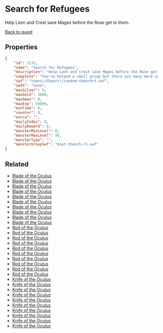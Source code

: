 # Search for Refugees

Help Leon and Crest save Mages before the Rose get to them.

[Back to quest](../quests.md)

## Properties

```json
{
    "id": 1133,
    "name": "Search for Refugees",
    "description": "Help Leon and Crest save Mages before the Rose get to them.",
    "complete": "You've helped a small group but there are many more out there.",
    "swf": "towns\/Shears\/random-theorbr3.swf",
    "swfX": "none",
    "maxSilver": 0,
    "maxGold": 3000,
    "maxGems": 0,
    "maxExp": 50000,
    "minTime": 0,
    "counter": 0,
    "extra": "",
    "dailyIndex": 0,
    "dailyReward": 0,
    "monsterMinLevel": 0,
    "monsterMaxLevel": 99,
    "monsterType": "",
    "monsterGroupSwf": "mset-theorb-r1.swf"
}
```

## Related

- [Blade of the Oculus](../items/11469-blade-of-the-oculus.md)
- [Blade of the Oculus](../items/11470-blade-of-the-oculus.md)
- [Blade of the Oculus](../items/11471-blade-of-the-oculus.md)
- [Blade of the Oculus](../items/11472-blade-of-the-oculus.md)
- [Blade of the Oculus](../items/11473-blade-of-the-oculus.md)
- [Blade of the Oculus](../items/11474-blade-of-the-oculus.md)
- [Blade of the Oculus](../items/11475-blade-of-the-oculus.md)
- [Blade of the Oculus](../items/11476-blade-of-the-oculus.md)
- [Blade of the Oculus](../items/11477-blade-of-the-oculus.md)
- [Blade of the Oculus](../items/11478-blade-of-the-oculus.md)
- [Rod of the Oculus](../items/11479-rod-of-the-oculus.md)
- [Rod of the Oculus](../items/11480-rod-of-the-oculus.md)
- [Rod of the Oculus](../items/11481-rod-of-the-oculus.md)
- [Rod of the Oculus](../items/11482-rod-of-the-oculus.md)
- [Rod of the Oculus](../items/11483-rod-of-the-oculus.md)
- [Rod of the Oculus](../items/11484-rod-of-the-oculus.md)
- [Rod of the Oculus](../items/11485-rod-of-the-oculus.md)
- [Rod of the Oculus](../items/11486-rod-of-the-oculus.md)
- [Rod of the Oculus](../items/11487-rod-of-the-oculus.md)
- [Rod of the Oculus](../items/11488-rod-of-the-oculus.md)
- [Knife of the Oculus](../items/11489-knife-of-the-oculus.md)
- [Knife of the Oculus](../items/11490-knife-of-the-oculus.md)
- [Knife of the Oculus](../items/11491-knife-of-the-oculus.md)
- [Knife of the Oculus](../items/11492-knife-of-the-oculus.md)
- [Knife of the Oculus](../items/11493-knife-of-the-oculus.md)
- [Knife of the Oculus](../items/11494-knife-of-the-oculus.md)
- [Knife of the Oculus](../items/11495-knife-of-the-oculus.md)
- [Knife of the Oculus](../items/11496-knife-of-the-oculus.md)
- [Knife of the Oculus](../items/11497-knife-of-the-oculus.md)
- [Knife of the Oculus](../items/11498-knife-of-the-oculus.md)

